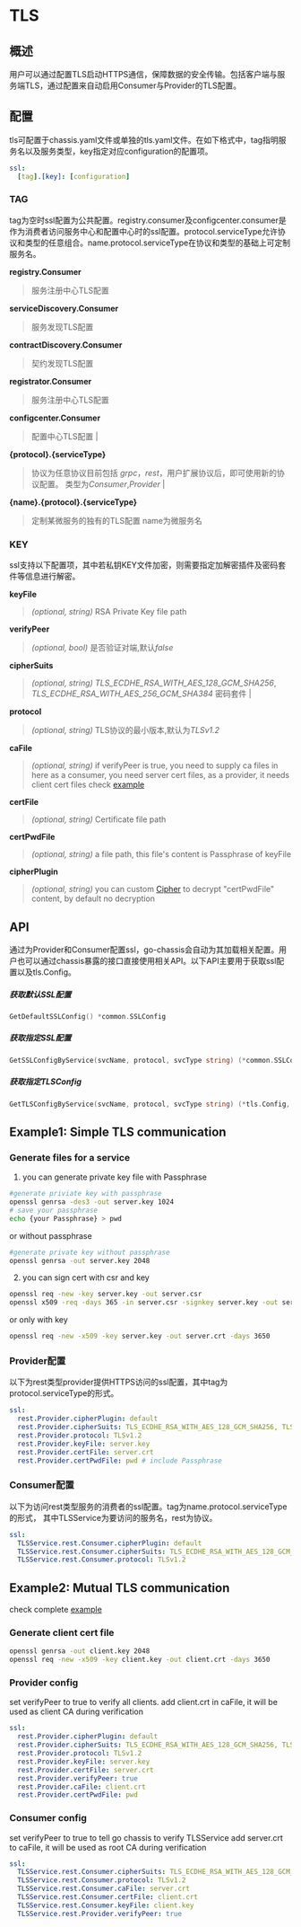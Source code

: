 # TLS
## 概述

用户可以通过配置TLS启动HTTPS通信，保障数据的安全传输。包括客户端与服务端TLS，通过配置来自动启用Consumer与Provider的TLS配置。

## 配置

tls可配置于chassis.yaml文件或单独的tls.yaml文件。在如下格式中，tag指明服务名以及服务类型，key指定对应configuration的配置项。

```yaml
ssl:
  [tag].[key]: [configuration]
```

### TAG

tag为空时ssl配置为公共配置。registry.consumer及configcenter.consumer是作为消费者访问服务中心和配置中心时的ssl配置。protocol.serviceType允许协议和类型的任意组合。name.protocol.serviceType在协议和类型的基础上可定制服务名。

**registry.Consumer**
> 服务注册中心TLS配置

**serviceDiscovery.Consumer**
> 服务发现TLS配置

**contractDiscovery.Consumer**
> 契约发现TLS配置

**registrator.Consumer**
> 服务注册中心TLS配置

**configcenter.Consumer**
>配置中心TLS配置                                     |

**{protocol}.{serviceType}**
>协议为任意协议目前包括 *grpc*，*rest*，用户扩展协议后，即可使用新的协议配置。
>类型为*Consumer*,*Provider* |

**{name}.{protocol}.{serviceType}**
>定制某微服务的独有的TLS配置 name为微服务名

### KEY

ssl支持以下配置项，其中若私钥KEY文件加密，则需要指定加解密插件及密码套件等信息进行解密。

                       
**keyFile**
> *(optional, string)* RSA Private Key file path

**verifyPeer**
>*(optional, bool)* 
是否验证对端,默认*false*

**cipherSuits**
> *(optional, string)* *TLS\_ECDHE\_RSA\_WITH\_AES\_128\_GCM\_SHA256*, *TLS\_ECDHE\_RSA\_WITH\_AES\_256\_GCM\_SHA384*
> 密码套件                           |

**protocol**
> *(optional, string)* TLS协议的最小版本,默认为*TLSv1.2*

**caFile**
> *(optional, string)* if verifyPeer is true, you need to supply ca files in here
as a consumer, you need server cert files, as a provider, it needs client cert files
check [example](https://github.com/go-chassis/go-chassis-examples/tree/master/mutualtls)

**certFile**
> *(optional, string)* Certificate file path

**certPwdFile**
> *(optional, string)* a file path, this file's content is Passphrase of keyFile

**cipherPlugin**
> *(optional, string)* you can custom 
[Cipher](https://docs.go-chassis.com/dev-guides/how-to-write-cipher.html) 
to decrypt "certPwdFile" content, by default no decryption        

## API

通过为Provider和Consumer配置ssl，go-chassis会自动为其加载相关配置。用户也可以通过chassis暴露的接口直接使用相关API。以下API主要用于获取ssl配置以及tls.Config。

##### 获取默认SSL配置

```go
GetDefaultSSLConfig() *common.SSLConfig
```

##### 获取指定SSL配置

```go
GetSSLConfigByService(svcName, protocol, svcType string) (*common.SSLConfig, error)
```

##### 获取指定TLSConfig

```go
GetTLSConfigByService(svcName, protocol, svcType string) (*tls.Config, *common.SSLConfig, error)
```

## Example1: Simple TLS communication

### Generate files for a service
1. you can generate private key file with Passphrase 
```bash
#generate priviate key with passphrase
openssl genrsa -des3 -out server.key 1024
# save your passphrase
echo {your Passphrase} > pwd
```
or without passphrase
```bash
#generate private key without passphrase 
openssl genrsa -out server.key 2048
```

2. you can sign cert with csr and key 
```bash
openssl req -new -key server.key -out server.csr
openssl x509 -req -days 365 -in server.csr -signkey server.key -out server.crt

```
or only with key
```bash
openssl req -new -x509 -key server.key -out server.crt -days 3650
```
### Provider配置

以下为rest类型provider提供HTTPS访问的ssl配置，其中tag为protocol.serviceType的形式。

```yaml
ssl:
  rest.Provider.cipherPlugin: default
  rest.Provider.cipherSuits: TLS_ECDHE_RSA_WITH_AES_128_GCM_SHA256, TLS_ECDHE_RSA_WITH_AES_256_GCM_SHA384
  rest.Provider.protocol: TLSv1.2
  rest.Provider.keyFile: server.key
  rest.Provider.certFile: server.crt
  rest.Provider.certPwdFile: pwd # include Passphrase
```

### Consumer配置

以下为访问rest类型服务的消费者的ssl配置。tag为name.protocol.serviceType的形式，
其中TLSService为要访问的服务名，rest为协议。


```yaml
ssl:
  TLSService.rest.Consumer.cipherPlugin: default
  TLSService.rest.Consumer.cipherSuits: TLS_ECDHE_RSA_WITH_AES_128_GCM_SHA256, TLS_ECDHE_RSA_WITH_AES_256_GCM_SHA384
  TLSService.rest.Consumer.protocol: TLSv1.2
```

## Example2: Mutual TLS communication
check complete [example](https://github.com/go-chassis/go-chassis-examples/tree/master/mutualtls)
### Generate client cert file
```bash
openssl genrsa -out client.key 2048
openssl req -new -x509 -key client.key -out client.crt -days 3650

```

### Provider config
set verifyPeer to true to verify all clients. 
add client.crt in caFile, it will be used as client CA during verification
```yaml
ssl:
  rest.Provider.cipherPlugin: default
  rest.Provider.cipherSuits: TLS_ECDHE_RSA_WITH_AES_128_GCM_SHA256, TLS_ECDHE_RSA_WITH_AES_256_GCM_SHA384
  rest.Provider.protocol: TLSv1.2
  rest.Provider.keyFile: server.key
  rest.Provider.certFile: server.crt
  rest.Provider.verifyPeer: true
  rest.Provider.caFile: client.crt
  rest.Provider.certPwdFile: pwd 
```

### Consumer config
set verifyPeer to true to tell go chassis to verify TLSService 
add server.crt to caFile, it will be used as root CA during verification
```yaml
ssl:
  TLSService.rest.Consumer.cipherSuits: TLS_ECDHE_RSA_WITH_AES_128_GCM_SHA256, TLS_ECDHE_RSA_WITH_AES_256_GCM_SHA384
  TLSService.rest.Consumer.protocol: TLSv1.2
  TLSService.rest.Consumer.caFile: server.crt
  TLSService.rest.Consumer.certFile: client.crt
  TLSService.rest.Consumer.keyFile: client.key
  TLSService.rest.Provider.verifyPeer: true
```
